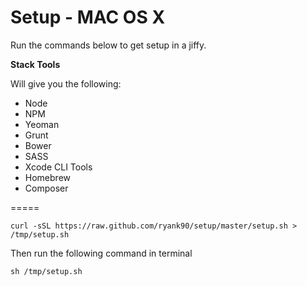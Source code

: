 Setup - MAC OS X
=====

Run the commands below to get setup in a jiffy.

__Stack Tools__

Will give you the following:

* Node
* NPM
* Yeoman
* Grunt
* Bower
* SASS
* Xcode CLI Tools
* Homebrew
* Composer

=====

    curl -sSL https://raw.github.com/ryank90/setup/master/setup.sh > /tmp/setup.sh

Then run the following command in terminal

	sh /tmp/setup.sh
